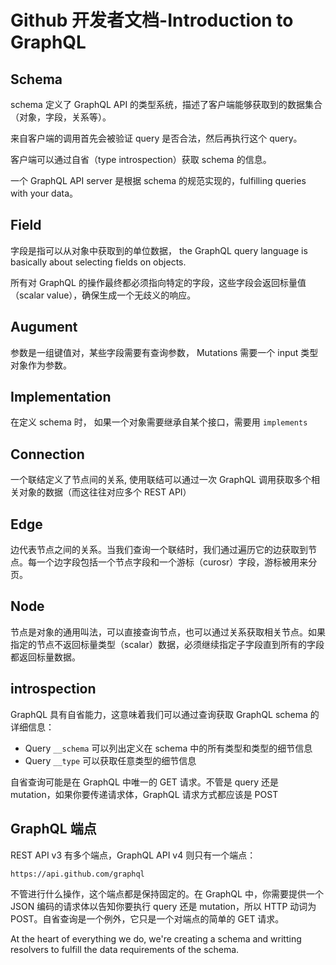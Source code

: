 # Github 开发者文档-Introduction to GraphQL

## Schema

schema 定义了 GraphQL API 的类型系统，描述了客户端能够获取到的数据集合（对象，字段，关系等）。

来自客户端的调用首先会被验证 query 是否合法，然后再执行这个 query。

客户端可以通过自省（type introspection）获取 schema 的信息。

一个 GraphQL API server 是根据 schema 的规范实现的，fulfilling queries with your data。

## Field

字段是指可以从对象中获取到的单位数据， the GraphQL query language is basically about selecting fields on objects.

所有对 GraphQL 的操作最终都必须指向特定的字段，这些字段会返回标量值（scalar value），确保生成一个无歧义的响应。

## Augument

参数是一组键值对，某些字段需要有查询参数， Mutations 需要一个 input 类型对象作为参数。

## Implementation

在定义 schema 时， 如果一个对象需要继承自某个接口，需要用 `implements`

## Connection

一个联结定义了节点间的关系, 使用联结可以通过一次 GraphQL 调用获取多个相关对象的数据（而这往往对应多个 REST API）

## Edge

边代表节点之间的关系。当我们查询一个联结时，我们通过遍历它的边获取到节点。每一个边字段包括一个节点字段和一个游标（curosr）字段，游标被用来分页。

## Node

节点是对象的通用叫法，可以直接查询节点，也可以通过关系获取相关节点。如果指定的节点不返回标量类型（scalar）数据，必须继续指定子字段直到所有的字段都返回标量数据。

## introspection

GraphQL 具有自省能力，这意味着我们可以通过查询获取 GraphQL schema 的详细信息：

- Query `__schema` 可以列出定义在 schema 中的所有类型和类型的细节信息
- Query `__type` 可以获取任意类型的细节信息

自省查询可能是在 GraphQL 中唯一的 GET 请求。不管是 query 还是 mutation，如果你要传递请求体，GraphQL 请求方式都应该是 POST

## GraphQL 端点

REST API v3 有多个端点，GraphQL API v4 则只有一个端点：

```
https://api.github.com/graphql
```

不管进行什么操作，这个端点都是保持固定的。在 GraphQL 中，你需要提供一个 JSON 编码的请求体以告知你要执行 query 还是 mutation，所以 HTTP 动词为 POST。自省查询是一个例外，它只是一个对端点的简单的 GET 请求。


At the heart of everything we do, we're creating a schema and writting resolvers to fulfill the data requirements of the schema.
